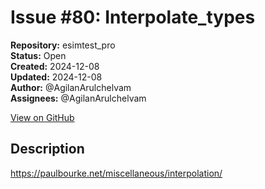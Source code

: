 # Issue #80: Interpolate_types

**Repository:** esimtest_pro  
**Status:** Open  
**Created:** 2024-12-08  
**Updated:** 2024-12-08  
**Author:** @AgilanArulchelvam  
**Assignees:** @AgilanArulchelvam  

[View on GitHub](https://github.com/Simtestlab/esimtest_pro/issues/80)

## Description

https://paulbourke.net/miscellaneous/interpolation/